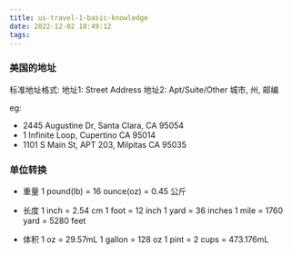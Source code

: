 ```yaml
---
title: us-travel-1-basic-knowledge
date: 2022-12-02 18:49:12
tags:
---
```


### 美国的地址

标准地址格式:
地址1: Street Address
地址2: Apt/Suite/Other
城市, 州, 邮编

eg:
- 2445 Augustine Dr, Santa Clara, CA 95054
- 1 Infinite Loop, Cupertino CA 95014
- 1101 S Main St, APT 203, Milpitas CA 95035


### 单位转换

- 重量
1 pound(lb) = 16 ounce(oz) = 0.45 公斤

- 长度
1 inch = 2.54 cm
1 foot = 12 inch
1 yard = 36 inches
1 mile = 1760 yard = 5280 feet

- 体积
1 oz = 29.57mL
1 gallon = 128 oz
1 pint = 2 cups = 473.176mL



